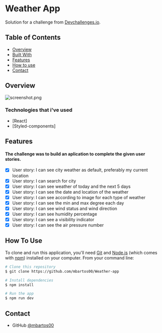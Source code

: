 # Weather App

<div align="left">
   Solution for a challenge from  <a href="https://devchallenges.io/challenges/mM1UIenRhK808W8qmLWv" target="_blank">Devchallenges.io</a>.
</div>

## Table of Contents

- [Overview](#overview)
- [Built With](#technologies-that-ive-used)
- [Features](#features)
- [How to use](#how-to-use)
- [Contact](#contact)

## Overview

![screenshot.png](https://postimg.cc/0bgnv9SK)

### Technologies that i've used

- [React]
- [Styled-components]

## Features

#### The challenge was to build an aplication to complete the given user stories.

- [x] User story: I can see city weather as default, preferably my current location
- [x] User story: I can search for city
- [x] User story: I can see weather of today and the next 5 days
- [x] User story: I can see the date and location of the weather
- [x] User story: I can see according to image for each type of weather
- [x] User story: I can see the min and max degree each day
- [x] User story: I can see wind status and wind direction
- [x] User story: I can see humidity percentage
- [x] User story: I can see a visibility indicator
- [x] User story: I can see the air pressure number

## How To Use

To clone and run this application, you'll need [Git](https://git-scm.com) and [Node.js](https://nodejs.org/en/download/) (which comes with [npm](http://npmjs.com)) installed on your computer. From your command line:

```bash
# Clone this repository
$ git clone https://github.com/mbartos00/Weather-app

# Install dependencies
$ npm install

# Run the app
$ npm run dev
```

## Contact

- GitHub [@mbartos00](https://https://github.com/mbartos00)
